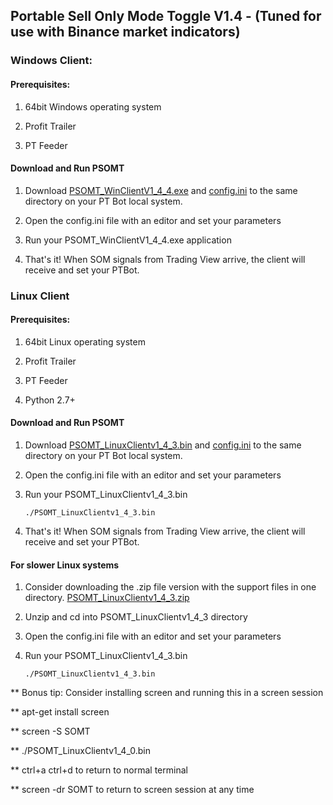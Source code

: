 ##  Portable Sell Only Mode Toggle V1.4  -  (Tuned for use with Binance market indicators)

### Windows Client:

####  Prerequisites:

1. 64bit Windows operating system 

2. Profit Trailer 

3. PT Feeder

#### Download and Run PSOMT

1. Download [PSOMT_WinClientV1_4_4.exe](./PSOMT_WinClientV1_4_4.exe) and [config.ini](./config.ini) to the same directory on your PT Bot local system.

2. Open the config.ini file with an editor and set your parameters

3. Run your PSOMT_WinClientV1_4_4.exe application

4. That's it!  When SOM signals from Trading View arrive, the client will receive and set your PTBot.

### Linux Client

####  Prerequisites:

1. 64bit Linux operating system 

2. Profit Trailer

3. PT Feeder

4. Python 2.7+

#### Download and Run PSOMT

1. Download [PSOMT_LinuxClientv1_4_3.bin](./PSOMT_LinuxClientv1_4_3.bin) and [config.ini](./config.ini) to the same directory on your PT Bot local system.

2. Open the config.ini file with an editor and set your parameters

3. Run your PSOMT_LinuxClientv1_4_3.bin

    `./PSOMT_LinuxClientv1_4_3.bin`

4. That's it!  When SOM signals from Trading View arrive, the client will receive and set your PTBot.

#### For slower Linux systems

1. Consider downloading the .zip file version with the support files in one directory. [PSOMT_LinuxClientv1_4_3.zip](./PSOMT_LinuxClientv1_4_3.zip)

2. Unzip and cd into PSOMT_LinuxClientv1_4_3 directory

3. Open the config.ini file with an editor and set your parameters

4. Run your PSOMT_LinuxClientv1_4_3.bin

    `./PSOMT_LinuxClientv1_4_3.bin`

** Bonus tip:  Consider installing screen and running this in a screen session

** apt-get install screen

** screen -S SOMT

** ./PSOMT_LinuxClientv1_4_0.bin

** ctrl+a ctrl+d to return to normal terminal

** screen -dr SOMT to return to screen session at any time

